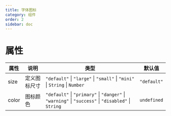 ```yaml
---
title: 字体图标
category: 组件
order: 2
sidebar: doc
---
```


# 属性

| 属性 | 说明 | 类型 | 默认值 |
| --- | --- | --- | --- |
| size | 定义图标尺寸 | `"default"` &#124; `"large"` &#124; `"small"` &#124; `"mini"` &#124; `String` &#124; `Number` | `"default"` |
| color | 图标颜色 | `"default"` &#124; `"primary"` &#124; `"danger"` &#124; `"warning"` &#124; `"success"` &#124; `"disabled"` &#124; `String` | `undefined` |
